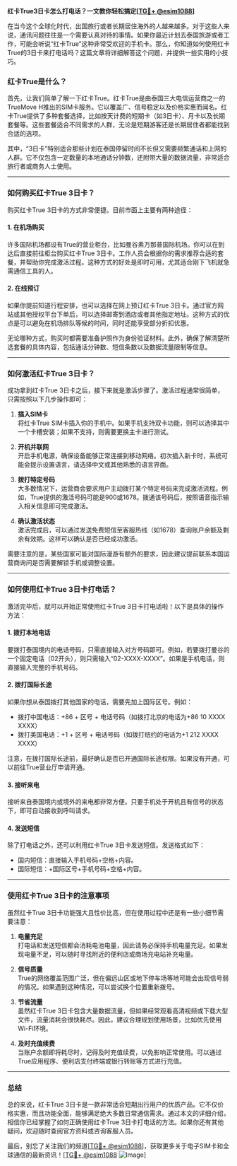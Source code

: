**红卡True3日卡怎么打电话？一文教你轻松搞定[[TG💪+ @esim1088](https://t.me/s/esim1088)]**

在当今这个全球化时代，出国旅行或者长期居住海外的人越来越多。对于这些人来说，通讯问题往往是一个需要认真对待的事情。如果你最近计划去泰国旅游或者工作，可能会听说“红卡True”这种非常受欢迎的手机卡。那么，你知道如何使用红卡True的3日卡来打电话吗？这篇文章将详细解答这个问题，并提供一些实用的小技巧。

### 红卡True是什么？

首先，让我们简单了解一下红卡True。红卡True是由泰国三大电信运营商之一的TrueMove H推出的SIM卡服务。它以覆盖广、信号稳定以及价格实惠而闻名。红卡True提供了多种套餐选择，比如按天计费的短期卡（如3日卡）、月卡以及长期套餐等。这些套餐适合不同需求的人群，无论是短期游客还是长期居住者都能找到合适的选项。

其中，“3日卡”特别适合那些计划在泰国停留时间不长但又需要频繁通话和上网的人群。它不仅包含一定数量的本地通话分钟数，还附带大量的数据流量，非常适合旅行者或商务人士使用。

---

### 如何购买红卡True 3日卡？

购买红卡True 3日卡的方式非常便捷。目前市面上主要有两种途径：

#### 1. 在机场购买
许多国际机场都设有True的营业柜台，比如曼谷素万那普国际机场。你可以在到达后直接前往柜台购买红卡True 3日卡。工作人员会根据你的需求推荐合适的套餐，并帮助你完成激活过程。这种方式的好处是即时可用，尤其适合刚下飞机就急需通信工具的人。

#### 2. 在线预订
如果你提前知道行程安排，也可以选择在网上预订红卡True 3日卡。通过官方网站或其他授权平台下单后，可以选择邮寄到酒店或者其他指定地址。这种方式的优点是可以避免在机场排队等候的时间，同时还能享受部分折扣优惠。

无论哪种方式，购买时都需要准备护照作为身份验证材料。此外，确保了解清楚所选套餐的具体内容，包括通话分钟数、短信条数以及数据流量限制等信息。

---

### 如何激活红卡True 3日卡？

成功拿到红卡True 3日卡之后，接下来就是激活步骤了。激活过程通常很简单，只需按照以下几步操作即可：

1. **插入SIM卡**  
   将红卡True SIM卡插入你的手机中。如果手机支持双卡功能，则可以选择其中一个卡槽安装；如果不支持，则需要更换主卡进行测试。

2. **开机并联网**  
   开启手机电源，确保设备能够正常连接到移动网络。初次插入新卡时，系统可能会提示设置语言，请选择中文或其他熟悉的语言界面。

3. **拨打特定号码**  
   大多数情况下，运营商会要求用户主动拨打某个特定号码来完成激活流程。例如，True提供的激活号码可能是900或1678。拨通该号码后，按照语音指示输入相关信息即可完成激活。

4. **确认激活状态**  
   激活完成后，可以通过发送免费短信至客服热线（如1678）查询账户余额及剩余有效期。这样可以确认是否已经成功激活。

需要注意的是，某些国家可能对国际漫游有额外的要求，因此建议提前联系本国运营商询问是否需要解锁手机或调整设置。

---

### 如何使用红卡True 3日卡打电话？

激活完毕后，就可以开始正常使用红卡True 3日卡打电话啦！以下是具体的操作方法：

#### 1. 拨打本地电话
要拨打泰国境内的电话号码，只需直接输入对方号码即可。例如，若要拨打曼谷的一个固定电话（02开头），则只需输入“02-XXXX-XXXX”。如果是手机电话，则直接输入完整的手机号码。

#### 2. 拨打国际长途
如果你想从泰国拨打其他国家的电话，需要先加上国际区号。例如：
- 拨打中国电话：+86 + 区号 + 电话号码（如拨打北京的电话为+86 10 XXXX XXXX）
- 拨打美国电话：+1 + 区号 + 电话号码（如拨打纽约的电话为+1 212 XXXX XXXX）

注意，在拨打国际长途前，最好确认是否已开通国际长途权限。如果没有开通，可以前往True营业厅申请开通。

#### 3. 接听来电
接听来自泰国境内或境外的来电都非常方便。只要手机处于开机且有信号的状态下，即可自动接收到呼叫请求。

#### 4. 发送短信
除了打电话之外，还可以利用红卡True 3日卡发送短信。发送格式如下：
- 国内短信：直接输入手机号码+空格+内容。
- 国际短信：+国际区号+手机号码+空格+内容。

---

### 使用红卡True 3日卡的注意事项

虽然红卡True 3日卡功能强大且性价比高，但在使用过程中还是有一些小细节需要注意：

1. **电量充足**  
   打电话和发送短信都会消耗电池电量，因此请务必保持手机电量充足。如果发现电量不足，可以随时寻找附近的便利店或商场充电站补充电量。

2. **信号质量**  
   True的网络覆盖范围广泛，但在偏远山区或地下停车场等地可能会出现信号弱的情况。如果遇到这种情况，可以尝试换个位置重新拨号。

3. **节省流量**  
   虽然红卡True 3日卡包含大量数据流量，但如果经常观看高清视频或下载大型文件，流量消耗会很快耗尽。因此，建议合理规划使用场景，比如优先使用Wi-Fi环境。

4. **及时充值续费**  
   当账户余额即将耗尽时，记得及时充值续费，以免影响正常使用。可以通过True应用程序、便利店支付终端或银行转账等方式进行充值。

---

### 总结

总的来说，红卡True 3日卡是一款非常适合短期出行用户的优质产品。它不仅价格实惠，而且功能全面，能够满足绝大多数日常通信需求。通过本文的详细介绍，相信你已经掌握了如何正确使用红卡True 3日卡打电话的方法。如果你还有其他疑问，欢迎随时查阅官方资料或咨询客服人员。

最后，别忘了关注我们的频道[[TG💪+ @esim1088](https://t.me/s/esim1088)]，获取更多关于电子SIM卡和全球通信的最新资讯！[[TG💪+ @esim1088](https://t.me/s/esim1088) ![Image](https://i.postimg.cc/4NQfJmqS/Snipaste-2025-05-13-00-14-12.png)]